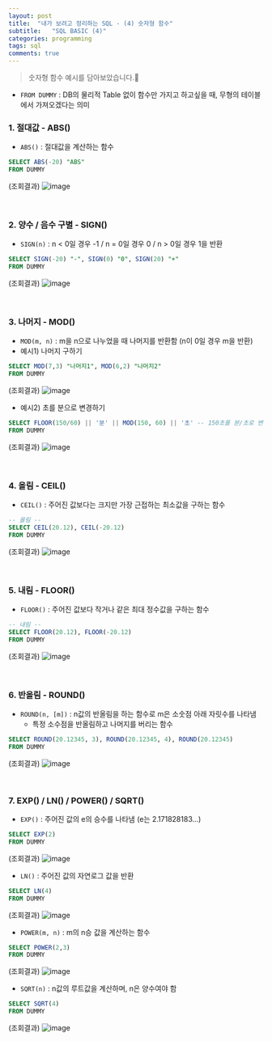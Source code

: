 ```yaml
---
layout: post
title:  "내가 보려고 정리하는 SQL - (4) 숫자형 함수"
subtitle:   "SQL BASIC (4)"
categories: programming
tags: sql
comments: true
---
```


> 숫자형 함수 예시를 담아보았습니다.🧐

* `FROM DUMMY` : DB의 물리적 Table 없이 함수만 가지고 하고싶을 때, 무형의 테이블에서 가져오겠다는 의미

### 1. 절대값 - ABS()
*  `ABS()` : 절대값을 계산하는 함수
```sql
SELECT ABS(-20) "ABS"
FROM DUMMY
```
(조회결과)
![image](https://user-images.githubusercontent.com/54492747/158279179-b7155ddc-1e9c-4dcc-b679-43cf91a75bbb.png)

<br>

### 2. 양수 / 음수 구별 - SIGN()
* `SIGN(n)` : n < 0일 경우 -1 / n = 0일 경우 0 / n > 0일 경우 1을 반환
```sql
SELECT SIGN(-20) "-", SIGN(0) "0", SIGN(20) "+"
FROM DUMMY
```
(조회결과)
![image](https://user-images.githubusercontent.com/54492747/158279365-fe86a687-8abb-45a6-9656-9e43a0443d9f.png)

<br>

### 3. 나머지 - MOD()
* `MOD(m, n)` : m을 n으로 나누었을 때 나머지를 반환함 (n이 0일 경우 m을 반환)
* 예시1) 나머지 구하기
```sql
SELECT MOD(7,3) "나머지1", MOD(6,2) "나머지2"
FROM DUMMY
```
(조회결과)
![image](https://user-images.githubusercontent.com/54492747/158279799-5ad0f1b0-63f4-49eb-9777-d995e20c58b5.png)

* 예시2) 초를 분으로 변경하기
```sql
SELECT FLOOR(150/60) || '분' || MOD(150, 60) || '초' -- 150초를 분/초로 변경
FROM DUMMY
```
(조회결과)
![image](https://user-images.githubusercontent.com/54492747/158280195-ea400cd6-78d8-4356-9eeb-bbd91dc8cd37.png)

<br>

### 4. 올림 - CEIL()
* `CEIL()` : 주어진 값보다는 크지만 가장 근접하는 최소값을 구하는 함수
```sql
-- 올림 --
SELECT CEIL(20.12), CEIL(-20.12)
FROM DUMMY
```
(조회결과)
![image](https://user-images.githubusercontent.com/54492747/158280312-0240f55e-4a86-4adc-b058-1db59ff5269f.png)

<br>

### 5. 내림 - FLOOR()
* `FLOOR()` : 주어진 값보다 작거나 같은 최대 정수값을 구하는 함수
```sql
-- 내림 --
SELECT FLOOR(20.12), FLOOR(-20.12)
FROM DUMMY
```
(조회결과)
![image](https://user-images.githubusercontent.com/54492747/158280360-55799e2d-bd94-4a8b-a007-0c70d492d5e3.png)

<br>

### 6. 반올림 - ROUND()
* `ROUND(n, [m])` : n값의 반올림을 하는 함수로 m은 소숫점 아래 자릿수를 나타냄
    * 특정 소수점을 반올림하고 나머지를 버리는 함수
```sql
SELECT ROUND(20.12345, 3), ROUND(20.12345, 4), ROUND(20.12345)
FROM DUMMY
```
(조회결과)
![image](https://user-images.githubusercontent.com/54492747/158280420-fc459cc8-6080-437e-9e96-29ebecd0f477.png)

<br>

### 7. EXP() / LN() / POWER() / SQRT()
* `EXP()` : 주어진 값의 e의 승수를 나타냄 (e는 2.171828183...)
```sql
SELECT EXP(2)
FROM DUMMY
```
(조회결과)
![image](https://user-images.githubusercontent.com/54492747/158281448-acfb224a-67b2-4b46-a986-738baee3f27e.png)

* `LN()` : 주어진 값의 자연로그 값을 반환
```sql
SELECT LN(4)
FROM DUMMY
```
(조회결과)
![image](https://user-images.githubusercontent.com/54492747/158281406-b3156396-674c-49c2-95cf-3a4580d5ec7c.png)

* `POWER(m, n)` : m의 n승 값을 계산하는 함수
```sql
SELECT POWER(2,3)
FROM DUMMY
```
(조회결과)
![image](https://user-images.githubusercontent.com/54492747/158281361-5a977497-f3e1-4722-bcbf-f2df2274ff94.png)

* `SQRT(n)` : n값의 루트값을 계산하며, n은 양수여야 함
```sql
SELECT SQRT(4)
FROM DUMMY
```
(조회결과)
![image](https://user-images.githubusercontent.com/54492747/158281490-31651fc4-2364-4e40-8ff0-7e57c0a44acb.png)
